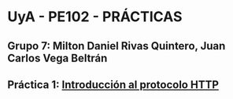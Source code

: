 # UyA - PE102 - PRÁCTICAS
## Grupo 7: Milton Daniel Rivas Quintero, Juan Carlos Vega Beltrán


## Práctica 1: [Introducción al protocolo HTTP](https://github.com/Nitro1000/UyA/blob/master/Practica_1/Practica1.md)

